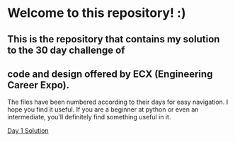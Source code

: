 # Welcome to this repository! :)

## This is the repository that contains my solution to the 30 day challenge of
## code and design offered by ECX (Engineering Career Expo). 

The files have been numbered according to their days for easy navigation. I hope you find
it useful. If you are a beginner at python or even an intermediate, you'll  definitely
find something useful in it.

[Day 1 Solution](./day1.py)
